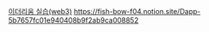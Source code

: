 [이더리움 실습(web3)](https://www.notion.so/web3-d6efdc5a2ae246c1809769041d6e2a60)
https://fish-bow-f04.notion.site/Dapp-5b7657fc01e940408b9f2ab9ca008852
